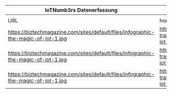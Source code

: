 |IoTNumb3rs Datenerfassung|||||||||||
| ---- | ---- | ---- | ---- | ---- | ---- | ---- | ---- | ---- | ---- | ---- |
||||||||||||
|URL|home_url|filename|device_class|device_count|market_class|market_volume|prognosis_year|publication_year|authorship_class|Dropbox folder|
|https://biztechmagazine.com/sites/default/files/infographic-the-magic-of-iot-1.jpg|https://biztechmagazine.com/article/2017/07/digital-transformation-helps-businesses-take-advantage-iot-infographic|file1_infographic-the-magic-of-iot-1.jpg|||IoT spending|1.3E+13|2025|2017|journalist|marielledemuth/20181217-1802|
|https://biztechmagazine.com/sites/default/files/infographic-the-magic-of-iot-1.jpg|https://biztechmagazine.com/article/2017/07/digital-transformation-helps-businesses-take-advantage-iot-infographic|file1_infographic-the-magic-of-iot-1.jpg|generic IoT|34000000000|||2020|2017|journalist|marielledemuth/20181217-1802|
|https://biztechmagazine.com/sites/default/files/infographic-the-magic-of-iot-1.jpg|https://biztechmagazine.com/article/2017/07/digital-transformation-helps-businesses-take-advantage-iot-infographic|file1_infographic-the-magic-of-iot-1.jpg|||healthcare saving|34000000000|2020|2017|journalist|marielledemuth/20181217-1802|
